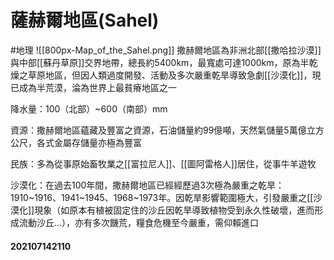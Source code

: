 # 薩赫爾地區(Sahel)
#地理
![[800px-Map_of_the_Sahel.png]]
撒赫爾地區為非洲北部[[撒哈拉沙漠]]與中部[[蘇丹草原]]交界地帶，總長約5400km，最寬處可達1000km，原為半乾燥之草原地區，但因人類過度開發、活動及多次嚴重乾旱導致急劇[[沙漠化]]，現已成為半荒漠，淪為世界上最貧瘠地區之一

降水量：100（北部）~600（南部）mm

資源：撒赫爾地區蘊藏及豐富之資源，石油儲量約99億噸，天然氣儲量5萬億立方公尺，各式金屬存儲量亦極為豐富

民族：多為從事原始畜牧業之[[富拉尼人]]、[[圖阿雷格人]]居住，從事牛羊遊牧

沙漠化：在過去100年間，撒赫爾地區已經經歷過3次極為嚴重之乾旱：1910~1916、1941~1945、1968~1973年。因乾旱影響範圍極大，引發嚴重之[[沙漠化]]現象（如原本有植被固定住的沙丘因乾旱導致植物受到永久性破壞，進而形成流動沙丘...），亦有多次饑荒，糧食危機至今嚴重，需仰賴進口

#### 202107142110




